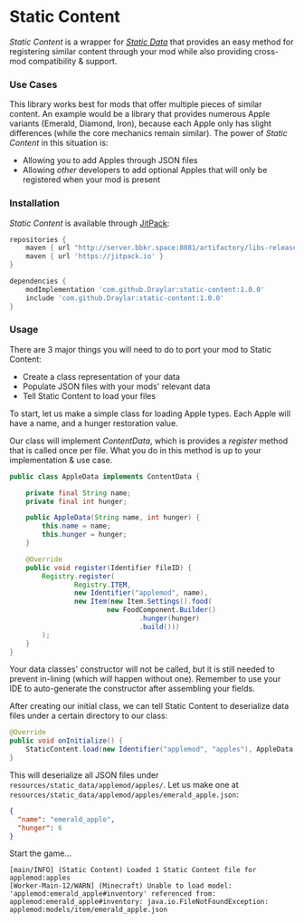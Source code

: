 # Static Content

*Static Content* is a wrapper for [*Static Data*](https://github.com/CottonMC/StaticData) that provides an easy method
 for registering similar content through your mod while also providing cross-mod compatibility & support.
 
 
### Use Cases

This library works best for mods that offer multiple pieces of similar content.
An example would be a library that provides numerous Apple variants (Emerald, Diamond, Iron), because
each Apple only has slight differences (while the core mechanics remain similar). The power of 
*Static Content* in this situation is:

- Allowing you to add Apples through JSON files
- Allowing *other* developers to add optional Apples that will only be registered when your mod is present
 
### Installation

*Static Content* is available through [JitPack](https://jitpack.io/#Draylar/static-content):

```groovy
repositories {
    maven { url "http://server.bbkr.space:8081/artifactory/libs-release" }
    maven { url 'https://jitpack.io' }
}
```

```groovy
dependencies {
    modImplementation 'com.github.Draylar:static-content:1.0.0'
    include 'com.github.Draylar:static-content:1.0.0'
}
```

### Usage

There are 3 major things you will need to do to port your mod to Static Content:
- Create a class representation of your data
- Populate JSON files with your mods' relevant data
- Tell Static Content to load your files

To start, let us make a simple class for loading Apple types. 
Each Apple will have a name, and a hunger restoration value.

Our class will implement *ContentData*, which is provides a *register* method that is called once per file.
What you do in this method is up to your implementation & use case.

```java
public class AppleData implements ContentData {

    private final String name;
    private final int hunger;

    public AppleData(String name, int hunger) {
        this.name = name;
        this.hunger = hunger;
    }

    @Override
    public void register(Identifier fileID) {
        Registry.register(
                Registry.ITEM,
                new Identifier("applemod", name),
                new Item(new Item.Settings().food(
                        new FoodComponent.Builder()
                                .hunger(hunger)
                                .build()))
        );
    }
}
```

Your data classes' constructor will not be called, but it is still needed to prevent in-lining (which *will* happen without one).
Remember to use your IDE to auto-generate the constructor after assembling your fields.

After creating our initial class, we can tell Static Content to deserialize data files under a certain directory to our class:

```java
@Override
public void onInitialize() {
    StaticContent.load(new Identifier("applemod", "apples"), AppleData.class);
}
```

This will deserialize all JSON files under `resources/static_data/applemod/apples/`. 
Let us make one at `resources/static_data/applemod/apples/emerald_apple.json`:
```json
{
  "name": "emerald_apple",
  "hunger": 6
}
``` 

Start the game...
```
[main/INFO] (Static Content) Loaded 1 Static Content file for applemod:apples
[Worker-Main-12/WARN] (Minecraft) Unable to load model: 'applemod:emerald_apple#inventory' referenced from: applemod:emerald_apple#inventory: java.io.FileNotFoundException: applemod:models/item/emerald_apple.json
```


